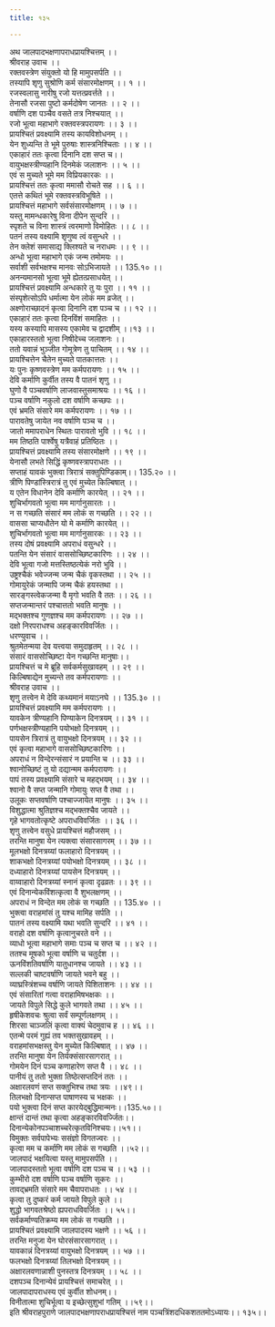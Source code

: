 ```yaml
---
title: १३५

---
```

अथ जालपादभक्षणापराधप्रायश्चित्तम् ।।  
श्रीवराह उवाच ।।  
रक्तवस्त्रेण संयुक्तो यो हि मामुपसर्पति ।।  
तस्यापि शृणु सुश्रोणि कर्म संसारमोक्षणम् ।। १ ।।  
रजस्वलासु नारीषु रजो यत्तत्प्रवर्त्तते ।।  
तेनासौ रजसा पुष्टो कर्मदोषेण जानतः ।। २ ।।  
वर्षाणि दश पञ्चैव वसते तत्र निश्चयात् ।।  
रजो भूत्वा महाभागे रक्तवस्त्रपरायणः ।। ३ ।।  
प्रायश्चितं प्रवक्ष्यामि तस्य कायविशोधनम् ।।  
येन शुध्यन्ति ते भूमे पुरुषाः शास्त्रनिश्चिताः ।। ४ ।।  
एकाहारं ततः कृत्वा दिनानि दश सप्त च।।  
वायुभक्षस्त्रीण्यहानि दिनमेकं जलाशनः ।। ५ ।।  
एवं स मुच्यते भूमे मम विप्रियकारकः ।।  
प्रायश्चित्तं ततः कृत्वा ममासौ रोचते सह ।। ६ ।।  
एतत्ते कथितं भूमे रक्तवस्त्रविभूषिते ।।  
प्रायश्चित्तं महाभागे सर्वसंसारमोक्षणम् ।। ७ ।।  
यस्तु मामन्धकारेषु विना दीपेन सुन्दरि ।।  
स्पृशते च विना शास्त्रं त्वरमाणो विमोहितः ।। ८ ।।  
पतनं तस्य वक्ष्यामि शृणुष्व त्वं वसुन्धरे ।।  
तेन क्लेशं समासाद्य क्लिश्यते च नराधमः ।। ९ ।।  
अन्धो भूत्वा महाभागे एकं जन्म तमोमयः ।।  
सर्वाशी सर्वभक्षश्च मानवः सोऽभिजायते ।। 135.१० ।।  
अनन्यमानसो भूत्वा भूमे ह्येतत्प्रसाधयेत् ।।  
प्रायश्चित्तं प्रवक्ष्यामि अन्धकारे तु यः पुरा ।। ११ ।।  
संस्पृशेत्सोऽपि धर्मात्मा येन लोकं मम व्रजेत् ।।  
अक्ष्णोराच्छादनं कृत्वा दिनानि दश पञ्च च ।। १२ ।।  
एकाहारं ततः कृत्वा दिनविंशं समाहितः ।।  
यस्य कस्यापि मासस्य एकामेव च द्वादशीम् ।।१३ ।।  
एकाहारस्ततो भूत्वा निषीदेच्च जलाशनः ।।  
ततो यवान्नं भुञ्जीत गोमूत्रेण तु पाचितम् ।। १४ ।।  
प्रायश्चित्तेन चैतेन मुच्यते पातकात्ततः ।।  
यः पुनः कृष्णवस्त्रेण मम कर्मपरायणः ।। १५ ।।  
देवि कर्माणि कुर्वीत तस्य वै पातनं शृणु ।।  
घुणो वै पञ्चवर्षाणि लाजवास्तुसमाश्रयः ।। १६ ।।  
पञ्च वर्षाणि नकुलो दश वर्षाणि कच्छपः ।।  
एवं भ्रमति संसारे मम कर्मपरायणः ।। १७ ।।  
पारावतेषु जायेत नव वर्षाणि पञ्च च ।।  
जातो ममापराधेन स्थितः पारावतो भुवि ।। १८ ।।  
मम तिष्ठति पार्श्वेषु यत्रैवाहं प्रतिष्ठितः ।।  
प्रायश्चित्तं प्रवक्ष्यामि तस्य संसारमोक्षणे ।। १९ ।।  
येनासौ लभते सिद्धिं कृष्णवस्त्रापराधतः ।।  
सप्ताहं यावकं भुक्त्वा त्रिरात्रं सक्तुपिण्डिकाम्।। 135.२० ।।  
त्रीणि पिण्डांस्त्रिरात्रं तु एवं मुच्येत किल्बिषात् ।।  
य एतेन विधानेन देवि कर्माणि कारयेत् ।। २१ ।।  
शुचिर्भागवतो भूत्वा मम मार्गानुसारतः ।।  
न स गच्छति संसारं मम लोकं स गच्छति ।। २२ ।।  
वाससा चाप्यधौतेन यो मे कर्माणि कारयेत् ।।  
शुचिर्भागवतो भूत्वा मम मार्गानुसारकः ।। २३ ।।  
तस्य दोषं प्रवक्ष्यामि अपराधं वसुन्धरे ।।  
पतन्ति येन संसारं वाससोच्छिष्टकारिणः ।। २४ ।।  
देवि भूत्वा गजो मत्तस्तिष्ठत्येकं नरो भुवि ।।  
उष्ट्रश्चैकं भवेज्जन्म जन्म चैकं वृकस्तथा ।। २५ ।।  
गोमायुरेकं जन्मापि जन्म चैकं हयस्तथा ।।  
सारङ्गस्त्वेकजन्मा वै मृगो भवति वै ततः ।। २६ ।।  
सप्तजन्मान्तरं पश्चात्ततो भवति मानुषः ।।  
मद्भक्तश्च गुणज्ञश्च मम कर्मपरायणः ।। २७ ।।  
दक्षो निरपराधश्च अहङ्कारविवर्जितः ।।  
धरण्युवाच ।।  
श्रुतमेतन्मया देव यत्त्वया समुदाहृतम् ।। २८ ।।  
संसारं वाससोच्छिष्टा येन गच्छन्ति मानुषाः।।  
प्रायश्चित्तं च मे ब्रूहि सर्वकर्मसुखावहम् ।। २९ ।।  
किल्बिषाद्येन मुच्यन्ते तव कर्मपरायणाः ।।  
श्रीवराह उवाच ।।  
शृणु तत्त्वेन मे देवि कथ्यमानं मयाऽनघे ।। 135.३० ।।  
प्रायश्चित्तं प्रवक्ष्यामि मम कर्मपरायणः ।।  
यावकेन त्रीण्यहानि पिण्याकेन दिनत्रयम् ।। ३१ ।।  
पर्णभक्षस्त्रीण्यहानि पयोभक्षो दिनत्रयम् ।।  
पायसेन त्रिरात्रं तु वायुभक्षो दिनत्रयम् ।। ३२ ।।  
एवं कृत्वा महाभागे वाससोच्छिष्टकारिणः ।।  
अपराधं न विन्देरन्संसारं न प्रयान्ति च ।। ३३ ।।  
श्वानोच्छिष्टं तु यो दद्यान्मम कर्मपरायणः ।।  
पापं तस्य प्रवक्ष्यामि संसारे च महद्भयम् ।। ३४ ।।  
श्वानो वै सप्त जन्मानि गोमायुः सप्त वै तथा ।।  
उलूकः सप्तवर्षाणि पश्चाज्जायेत मानुषः ।। ३५ ।।  
विशुद्धात्मा श्रुतिज्ञश्च मद्भक्तश्चैव जायते ।।  
गृहे भागवतोत्कृष्टे अपराधविवर्जितः ।। ३६ ।।  
शृणु तत्त्वेन वसुधे प्रायश्चित्तं महौजसम् ।।  
तरन्ति मानुषा येन त्यक्त्वा संसारसागरम् ।। ३७ ।।  
मूलभक्षो दिनत्रय्यां फलाहारो दिनत्रयम् ।।  
शाकभक्षो दिनत्रय्यां पयोभक्षो दिनत्रयम् ।। ३८ ।।  
दध्याहारो दिनत्रय्यां पायसेन दिनत्रयम् ।।  
वाय्वाहारो दिनत्रय्यां स्नानं कृत्वा दृढव्रतः ।। ३९ ।।  
एवं दिनान्येकविंशत्कृत्वा वै शुभलक्षणम् ।।  
अपराधं न विन्देत मम लोकं स गच्छति ।। 135.४० ।।  
भुक्त्वा वराहमांसं तु यश्च मामिह सर्पति ।।  
पातनं तस्य वक्ष्यामि यथा भवति सुन्दरि ।। ४१ ।।  
वराहो दश वर्षाणि कृत्वानुचरते वने ।।  
व्याधो भूत्वा महाभागे समाः पञ्च च सप्त च ।। ४२ ।।  
ततश्च मूषको भूत्वा वर्षाणि च चतुर्दश ।।  
ऊनविंशतिवर्षाणि यातुधानश्च जायते ।। ४३ ।।  
सल्लकी चाष्टवर्षाणि जायते भवने बहु ।।  
व्याघ्रस्त्रिंशच्च वर्षाणि जायते पिशिताशनः ।। ४४ ।।  
एवं संसारितां गत्वा वराहामिषभक्षकः ।।  
जायते विपुले सिद्धे कुले भागवते तथा ।। ४५ ।।  
हृषीकेशवचः श्रुत्वा सर्वं सम्पूर्णलक्षणम् ।।  
शिरसा चाञ्जलिं कृत्वा वाक्यं चेदमुवाच ह ।। ४६ ।।  
एतन्मे परमं गुह्यं तव भक्तसुखावहम् ।।  
वराहमांसभक्षस्तु येन मुच्येत किल्बिषात् ।। ४७ ।।  
तरन्ति मानुषा येन तिर्यक्संसारसागरात् ।।  
गोमयेन दिनं पञ्च कणाहारेण सप्त वै ।। ४८ ।।  
पानीयं तु ततो भुक्ता तिष्ठेत्सप्तदिनं ततः ।।  
अक्षारलवणं सप्त सक्तुभिश्च तथा त्रयः ।।४९।।  
तिलभक्षो दिनान्सप्त पाषाणस्य च भक्षकः ।।  
पयो भुक्त्वा दिनं सप्त कारयेद्बुद्धिमान्मनः।।135.५०।।  
क्षान्तं दान्तं तथा कृत्वा अहङ्कारविवर्ज्जितः।।  
दिनान्येकोनपञ्चाशच्चरेत्कृतविनिश्चयः।।५१।।  
विमुक्तः सर्वपापेभ्यः ससंज्ञो विगतज्वरः ।।  
कृत्वा मम च कर्माणि मम लोकं स गच्छति ।।५२।।  
जालपादं भक्षयित्वा यस्तु मामुपसर्पति ।।  
जालपादस्ततो भूत्वा वर्षाणि दश पञ्च च ।। ५३ ।।  
कुम्भीरो दश वर्षाणि पञ्च वर्षाणि सूकरः ।।  
तावद्भ्रमति संसारे मम चैवापराधतः ।। ५४ ।।  
कृत्वा तु दुष्करं कर्म जायते विपुले कुले ।।  
शुद्धो भागवतश्रेष्ठो ह्यपराधविवर्जितः ।। ५५।।  
सर्वकर्माण्यतिक्रम्य मम लोकं स गच्छति ।।  
प्रायश्चितं प्रवक्ष्यामि जालपादस्य भक्षणे ।। ५६ ।।  
तरन्ति मनुजा येन घोरसंसारसागरात् ।।  
यावकान्नं दिनत्रय्यां वायुभक्षो दिनत्रयम् ।। ५७ ।।  
फलभक्षो दिनत्रय्यां तिलभक्षो दिनत्रयम् ।।  
अक्षारलवणान्नाशी पुनस्तत्र दिनत्रयम् ।। ५८ ।।  
दशपञ्च दिनान्येवं प्रायश्चित्तं समाचरेत् ।।  
जालपादापराधस्य एवं कुर्वीत शोधनम्।।  
विनीतात्मा शुचिर्भूत्वा य इच्छेत्सुशुभां गतिम् ।।५९।।  
इति श्रीवराहपुराणे जालपादभक्षणापराधप्रायश्चित्तं नाम पञ्चत्रिंशदधिकशततमोऽध्यायः।। १३५।।